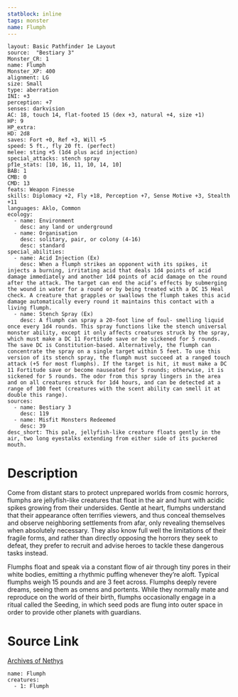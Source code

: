 ```yaml
---
statblock: inline
tags: monster
name: Flumph
---
```

```statblock
layout: Basic Pathfinder 1e Layout
source:  "Bestiary 3"
Monster_CR: 1
name: Flumph
Monster_XP: 400
alignment: LG
size: Small
type: aberration
INI: +3
perception: +7
senses: darkvision
AC: 18, touch 14, flat-footed 15 (dex +3, natural +4, size +1)
HP: 9
HP_extra: 
HD: 2d8
saves: Fort +0, Ref +3, Will +5
speed: 5 ft., fly 20 ft. (perfect)
melee: sting +5 (1d4 plus acid injection)
special_attacks: stench spray
pf1e_stats: [10, 16, 11, 10, 14, 10]
BAB: 1
CMB: 0
CMD: 13
feats: Weapon Finesse
skills: Diplomacy +2, Fly +18, Perception +7, Sense Motive +3, Stealth +11
languages: Aklo, Common
ecology:
  - name: Environment
    desc: any land or underground
  - name: Organisation
    desc: solitary, pair, or colony (4-16)
    desc: standard
special_abilities:
  - name: Acid Injection (Ex)
    desc: When a flumph strikes an opponent with its spikes, it injects a burning, irritating acid that deals 1d4 points of acid damage immediately and another 1d4 points of acid damage on the round after the attack. The target can end the acid’s effects by submerging the wound in water for a round or by being treated with a DC 15 Heal check. A creature that grapples or swallows the flumph takes this acid damage automatically every round it maintains this contact with a living flumph.
  - name: Stench Spray (Ex)
    desc: A flumph can spray a 20-foot line of foul- smelling liquid once every 1d4 rounds. This spray functions like the stench universal monster ability, except it only affects creatures struck by the spray, which must make a DC 11 Fortitude save or be sickened for 5 rounds. The save DC is Constitution-based. Alternatively, the flumph can concentrate the spray on a single target within 5 feet. To use this version of its stench spray, the flumph must succeed at a ranged touch attack (+5 for most flumphs). If the target is hit, it must make a DC 11 Fortitude save or become nauseated for 5 rounds; otherwise, it is sickened for 5 rounds. The odor from this spray lingers in the area and on all creatures struck for 1d4 hours, and can be detected at a range of 100 feet (creatures with the scent ability can smell it at double this range).
sources:
  - name: Bestiary 3
    desc: 119
  - name: Misfit Monsters Redeemed
    desc: 39
desc_short: This pale, jellyfish-like creature floats gently in the air, two long eyestalks extending from either side of its puckered mouth.
```
# Description
Come from distant stars to protect unprepared worlds from cosmic horrors, flumphs are jellyfish-like creatures that float in the air and hunt with acidic spikes growing from their undersides. Gentle at heart, flumphs understand that their appearance often terrifies viewers, and thus conceal themselves and observe neighboring settlements from afar, only revealing themselves when absolutely necessary. They also know full well the limitations of their fragile forms, and rather than directly opposing the horrors they seek to defeat, they prefer to recruit and advise heroes to tackle these dangerous tasks instead.

Flumphs float and speak via a constant flow of air through tiny pores in their white bodies, emitting a rhythmic puffing whenever they’re aloft. Typical flumphs weigh 15 pounds and are 3 feet across. Flumphs deeply revere dreams, seeing them as omens and portents. While they normally mate and reproduce on the world of their birth, flumphs occasionally engage in a ritual called the Seeding, in which seed pods are flung into outer space in order to provide other planets with guardians.
# Source Link
[Archives of Nethys](https://aonprd.com/MonsterDisplay.aspx?ItemName=Flumph)
```encounter-table
name: Flumph
creatures:
  - 1: Flumph
```
